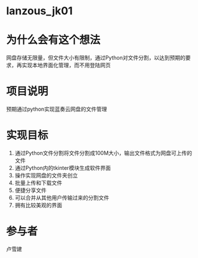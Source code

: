# lanzous_jk01
# 为什么会有这个想法
  网盘存储无限量，但文件大小有限制，通过Python对文件分割，以达到预期的要求，再实现本地界面化管理，而不用登陆网页
# 项目说明
  预期通过python实现蓝奏云网盘的文件管理
# 实现目标
  1. 通过Python文件分割将文件分割成100M大小，输出文件格式为网盘可上传的文件
  2. 通过Python内的tkinter模块生成软件界面
  3. 操作实现网盘的文件夹创立
  4. 批量上传和下载文件
  5. 便捷分享文件
  6. 可以合并从其他用户传输过来的分割文件
  7. 拥有比较美观的界面
# 参与者
  卢雪建